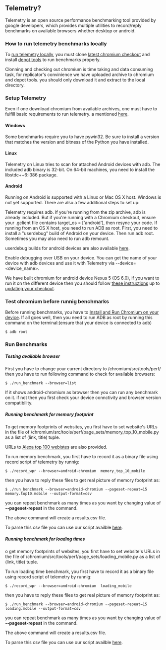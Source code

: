 ## Telemetry?
Telemetry is an open source performance benchmarking tool provided by google developers, which provides multiple utilities to record/reply benchmarks on available browsers whether desktop or android.

### How to run telemetry benchmarks locally
To [run telemetry locally](https://github.com/catapult-project/catapult/blob/master/telemetry/docs/run_benchmarks_locally.md), you must clone [latest chromium checkout](https://chromium.googlesource.com/chromium/src/+/master/docs/android_build_instructions.md#install-depot_tools) and install [depot tools](https://chromium.googlesource.com/chromium/src/+/master/docs/android_build_instructions.md#install-depot_tools)  to run benchmarks properly.

Clonning and checking out chromium is time taking and data consuming task, for replicator's convinience we have uploaded archive to chromium and depot tools. you should only download it and extract to the local directory.

### Setup Telemetry
Even if one download chromium from available archives, one must have to fulfill basic requirements to run telemetry.
a mentioned [here](https://github.com/catapult-project/catapult/blob/master/telemetry/docs/run_benchmarks_locally.md).
#### Windows
Some benchmarks require you to have pywin32. Be sure to install a version that matches the version and bitness of the Python you have installed.

#### Linux
Telemetry on Linux tries to scan for attached Android devices with adb. The included adb binary is 32-bit. On 64-bit machines, you need to install the libstdc++6:i386 package.

#### Android
Running on Android is supported with a Linux or Mac OS X host. Windows is not yet supported. There are also a few additional steps to set up:

Telemetry requires adb. If you're running from the zip archive, adb is already included. But if you're running with a Chromium checkout, ensure your .gclient file contains target_os = ['android'], then resync your code.
If running from an OS X host, you need to run ADB as root. First, you need to install a "userdebug" build of Android on your device. Then run adb root. Sometimes you may also need to run adb remount.

userdebug builds for android devices are also available [here](https://github.com/ehsanlatif/Understanding-Mobile-QoE-Under-Low-Memory/tree/master/web_browser_experiments/am_footprint_web/user_debug_build_images).

Enable debugging over USB on your device.
You can get the name of your device with adb devices and use it with Telemetry via --device=<device_name>.



We have built chromium for android device Nexus 5 (OS 6.0), if you want to run it on the different device then you should follow [these instructions](https://chromium.googlesource.com/chromium/src/+/master/docs/android_build_instructions.md#setting-up-the-build) up to [updating your checkout](https://chromium.googlesource.com/chromium/src/+/master/docs/android_build_instructions.md#updating-your-checkout).

### Test chromium before runnig benchmarks
Before running benchmarks, you have to [Install and Run Chromium on your device](https://chromium.googlesource.com/chromium/src/+/master/docs/android_build_instructions.md#installing-and-running-chromium-on-a-device).
If all goes well, then you need to run ADB as root by running this command on the terminal:(ensure that your device is connected to adb)
``` terminal
$ adb root
```

### Run Benchmarks
##### Testing available browser
First you have to change your current directory to /chromium/src/tools/perf/
then you have to run following command to check for available browsers:
``` terminal
$ ./run_benchmark --browser=list
```
If it shows android-chromium as browser then you can run any benchmark on it. if not then you first check your device connctivity and browser version compatibility.

##### Running benchmark for memory footprint 
To get memory footprints of websites, you first have to set website's URLs in the file of /chromium/src/tools/perf/page_sets/memory_top_10_mobile.py as a list of (link, title) tuple.

URLs to [Alexa top 100 webistes](https://github.com/ehsanlatif/Understanding-Mobile-QoE-Under-Low-Memory/tree/master/web_browser_experiments/am_footprint_web/samples/top_100_pages) are also provided.

To run memory benchmark, you first have to record it as a binary file using record script of telemetry by runnig:
```terminal
$ ./record_wpr --browser=android-chromium  memory_top_10_mobile
```
then you have to reply these files to get real picture of memory footprint as:
```terminal
$ ./run_benchmark --browser=android-chromium --pageset-repeat=15 memory.top10.mobile --output-format=csv
```
you can repeat benchmark as many times as you want by changing value of **--pageset-repeat** in the command.

The above command will create a results.csv file.

To parse this csv file you can use our script availble [here](https://github.com/ehsanlatif/Understanding-Mobile-QoE-Under-Low-Memory/tree/master/web_browser_experiments/am_footprint_web/csv_parsers/mem_process_files).


##### Running benchmark for loading times
o get memory footprints of websites, you first have to set website's URLs in the file of /chromium/src/tools/perf/page_sets/loading_mobile.py as a list of (link, title) tuple.

To run loading time benchmark, you first have to record it as a binary file using record script of telemetry by runnig:
```terminal
$ ./record_wpr --browser=android-chromium  loading_mobile
```
then you have to reply these files to get real picture of memory footprint as:
```terminal
$ ./run_benchmark --browser=android-chromium --pageset-repeat=15 loading.mobile --output-format=csv
```
you can repeat benchmark as many times as you want by changing value of **--pageset-repeat** in the command.

The above command will create a results.csv file.

To parse this csv file you can use our script availble [here](https://github.com/ehsanlatif/Understanding-Mobile-QoE-Under-Low-Memory/tree/master/web_browser_experiments/am_footprint_web/csv_parsers/plt_process_files).
